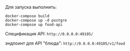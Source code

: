 Для запуска выполнить:

```
docker-compose build
docker-compose up -d postgre
docker-compose up food-api
```

Спецификация API: ``http://0.0.0.0:49105/``

эндпоинт для API "блюда": ``http://0.0.0.0:49105/v1/food``